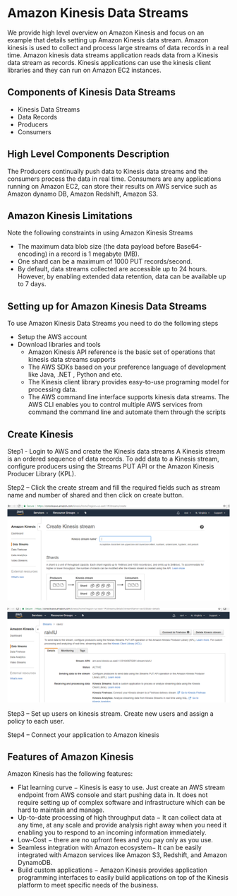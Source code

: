 # Amazon Kinesis Data Streams

We provide high level overview on Amazon Kinesis and focus on an example that details setting up Amazon Kinesis data stream.
Amazon kinesis is used to collect and process large streams of data records in a real time. Amazon kinesis data streams application reads data from a Kinesis data stream as records. Kinesis applications can use the kinesis client libraries and they can run on Amazon EC2 instances.

## Components of Kinesis Data Streams

- Kinesis Data Streams
- Data Records
- Producers
- Consumers

## High Level Components Description

The Producers continually push data to Kinesis data streams and the consumers process the data in real time. Consumers are any applications running on Amazon EC2, can store their results on AWS service such as Amazon dynamo DB, Amazon Redshift, Amazon S3.

## Amazon Kinesis Limitations

Note the following constraints in using Amazon Kinesis Streams
- The maximum  data blob size  (the data payload before Base64-encoding) in a record is 1 megabyte (MB).
- One shard can be a maximum of 1000 PUT records/second.
- By default, data streams collected are accessible up to 24 hours. However, by enabling extended data retention, data can be available up to 7 days.

## Setting up for Amazon Kinesis Data Streams

To use Amazon Kinesis Data Streams you need to do the following steps

- Setup the AWS account
- Download libraries and tools
  - Amazon Kinesis API reference is the basic set of operations that kinesis data streams supports
  - The AWS SDKs based on your preference language of development like Java, .NET , Python and etc.
  - The Kinesis client library provides easy-to-use programing model for processing data.
  - The AWS command line interface supports kinesis data streams. The AWS CLI enables you to control multiple AWS services from command the command line and automate them through the scripts

## Create Kinesis

Step1 - Login to AWS and create the Kinesis data streams
A Kinesis stream is an ordered sequence of data records. To add data to a Kinesis stream, configure producers using the Streams PUT API or the Amazon Kinesis Producer Library (KPL).

Step2 – Click the create stream and fill the required fields such as stream name and number of shared and then click on create button.


![AWS CreateKenesisStream](images/CreateKinesisStream.png?raw=true)

![AWS DataStreamDetails](images/DataStreamDetails.png?raw=true)


Step3 – Set up users on kinesis stream. Create new users and assign a policy to each user.

Step4 – Connect your application to Amazon kinesis

## Features of Amazon Kinesis

Amazon Kinesis has the following features:

* Flat learning curve − Kinesis is easy to use. Just create an AWS stream endpoint from AWS console and start pushing data in. It does not require setting up of complex software and infrastructure which can be hard to maintain and manage.
* Up-to-date processing of high throughput data − It can collect data at any time, at any scale and provide analysis right away when you need it enabling you to respond to an incoming information immediately.
* Low-Cost − there are no upfront fees and you pay only as you use.
* Seamless integration with Amazon ecosystem− It can be easily integrated with Amazon services like Amazon S3, Redshift, and Amazon DynamoDB.
* Build custom applications − Amazon Kinesis provides application programming interfaces to easily build applications on top of the Kinesis platform to meet specific needs of the business.
